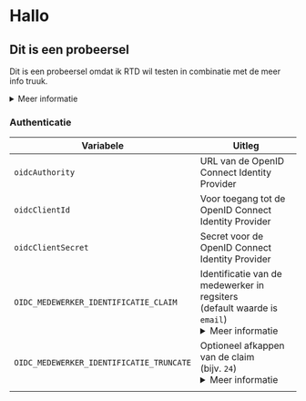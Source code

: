 # Hallo

## Dit is een probeersel
Dit is een probeersel omdat ik RTD wil testen in combinatie met de meer info truuk.
<details> <summary>Meer informatie </summary> En dit dan zowel buiten een tabel als daarbinnen. Want je weet ommers maar nooit.  </details>

### Authenticatie

| Variabele                                | Uitleg                                                    |
| ---------------------------------------- | --------------------------------------------------------- |
| `oidcAuthority`                          | URL van de OpenID Connect Identity Provider                 |
| `oidcClientId`                           | Voor toegang tot de OpenID Connect Identity Provider      |
| `oidcClientSecret`                       | Secret voor de OpenID Connect Identity Provider           |
| `OIDC_MEDEWERKER_IDENTIFICATIE_CLAIM`    | Identificatie van de medewerker in regsiters <br/> (default waarde is `email`) <details> <summary>Meer informatie </summary> Bij het wegschrijven van gegevens naar bv. Open Klant of Open Zaak is een `medewerkerIdentificatie.identificatie` verplicht. Verschillende gemeenten gebruiken hier verschillende waardes voor. Bij een koppeling met bv. de e-Suite is het van belang dat hier de e-Suite gebruikersnaam in staat van de ingelogde KCM. </details>|
| `OIDC_MEDEWERKER_IDENTIFICATIE_TRUNCATE` | Optioneel afkappen van de claim <br/> (bijv. `24`) <details> <summary>Meer informatie </summary> Binnen ZGW mag een `medewerkerIdentificatie.identificatie` niet langer zijn dan 24 karakters. Met deze variabele kun je ervoor zorgen dat de uiteindelijk waarde wordt afgekapt na 24 tekens. </details>       |
|  |  |
